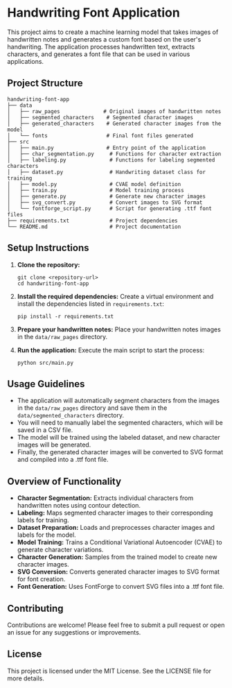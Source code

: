 # Handwriting Font Application

This project aims to create a machine learning model that takes images of handwritten notes and generates a custom font based on the user's handwriting. The application processes handwritten text, extracts characters, and generates a font file that can be used in various applications.

## Project Structure

```
handwriting-font-app
├── data
│   ├── raw_pages              # Original images of handwritten notes
│   ├── segmented_characters    # Segmented character images
│   ├── generated_characters    # Generated character images from the model
│   └── fonts                   # Final font files generated
├── src
│   ├── main.py                 # Entry point of the application
│   ├── char_segmentation.py     # Functions for character extraction
│   ├── labeling.py              # Functions for labeling segmented characters
│   ├── dataset.py               # Handwriting dataset class for training
│   ├── model.py                 # CVAE model definition
│   ├── train.py                 # Model training process
│   ├── generate.py              # Generate new character images
│   ├── svg_convert.py           # Convert images to SVG format
│   └── fontforge_script.py      # Script for generating .ttf font files
├── requirements.txt             # Project dependencies
└── README.md                    # Project documentation
```

## Setup Instructions

1. **Clone the repository:**
   ```
   git clone <repository-url>
   cd handwriting-font-app
   ```

2. **Install the required dependencies:**
   Create a virtual environment and install the dependencies listed in `requirements.txt`:
   ```
   pip install -r requirements.txt
   ```

3. **Prepare your handwritten notes:**
   Place your handwritten notes images in the `data/raw_pages` directory.

4. **Run the application:**
   Execute the main script to start the process:
   ```
   python src/main.py
   ```

## Usage Guidelines

- The application will automatically segment characters from the images in the `data/raw_pages` directory and save them in the `data/segmented_characters` directory.
- You will need to manually label the segmented characters, which will be saved in a CSV file.
- The model will be trained using the labeled dataset, and new character images will be generated.
- Finally, the generated character images will be converted to SVG format and compiled into a .ttf font file.

## Overview of Functionality

- **Character Segmentation:** Extracts individual characters from handwritten notes using contour detection.
- **Labeling:** Maps segmented character images to their corresponding labels for training.
- **Dataset Preparation:** Loads and preprocesses character images and labels for the model.
- **Model Training:** Trains a Conditional Variational Autoencoder (CVAE) to generate character variations.
- **Character Generation:** Samples from the trained model to create new character images.
- **SVG Conversion:** Converts generated character images to SVG format for font creation.
- **Font Generation:** Uses FontForge to convert SVG files into a .ttf font file.

## Contributing

Contributions are welcome! Please feel free to submit a pull request or open an issue for any suggestions or improvements.

## License

This project is licensed under the MIT License. See the LICENSE file for more details.